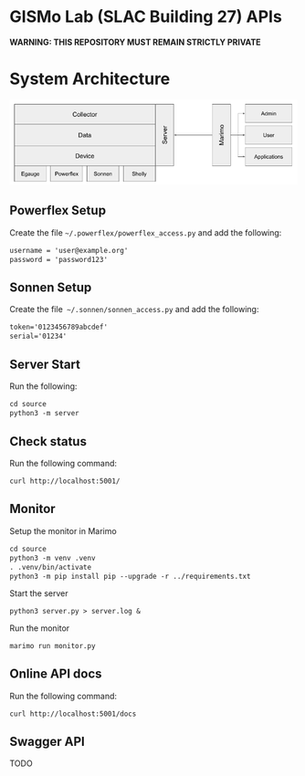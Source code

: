 # GISMo Lab (SLAC Building 27) APIs

**WARNING: THIS REPOSITORY MUST REMAIN STRICTLY PRIVATE**

# System Architecture

![System Architecture](/docs/system_architecture.png)

## Powerflex Setup

Create the file `~/.powerflex/powerflex_access.py` and add the following:

~~~
username = 'user@example.org'
password = 'password123'
~~~

## Sonnen Setup

Create the file` ~/.sonnen/sonnen_access.py` and add the following:

~~~
token='0123456789abcdef'
serial='01234'
~~~

## Server Start

Run the following:

~~~
cd source
python3 -m server
~~~

## Check status

Run the following command:

~~~
curl http://localhost:5001/
~~~

## Monitor

Setup the monitor in Marimo

~~~
cd source
python3 -m venv .venv
. .venv/bin/activate
python3 -m pip install pip --upgrade -r ../requirements.txt
~~~

Start the server

~~~
python3 server.py > server.log &
~~~

Run the monitor

~~~
marimo run monitor.py
~~~

## Online API docs

Run the following command:

~~~
curl http://localhost:5001/docs
~~~

## Swagger API

TODO

